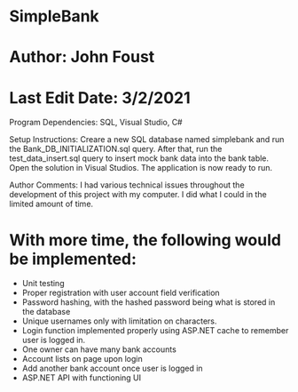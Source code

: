 # SimpleBank
# Author: John Foust
# Last Edit Date: 3/2/2021

Program Dependencies: SQL, Visual Studio, C#

Setup Instructions:
Creare a new SQL database named simplebank and run the Bank_DB_INITIALIZATION.sql query. After that, run the test_data_insert.sql query to insert mock bank data into the bank table. Open the solution in Visual Studios. The application is now ready to run.

Author Comments: 
I had various technical issues throughout the development of this project with my computer. I did what I could in the limited amount of time. 
# With more time, the following would be implemented:
- Unit testing 
- Proper registration with user account field verification
- Password hashing, with the hashed password being what is stored in the database
- Unique usernames only with limitation on characters. 
- Login function implemented properly using ASP.NET cache to remember user is logged in.
- One owner can have many bank accounts
- Account lists on page upon login
- Add another bank account once user is logged in
- ASP.NET API with functioning UI 
